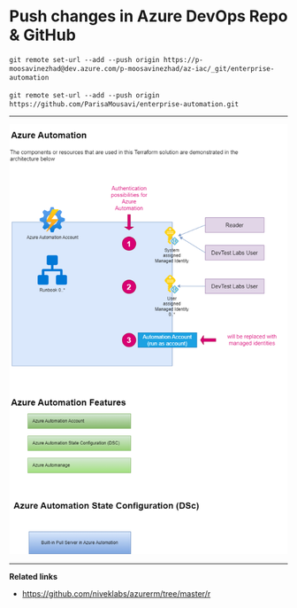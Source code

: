 # Push changes in Azure DevOps Repo & GitHub
```
git remote set-url --add --push origin https://p-moosavinezhad@dev.azure.com/p-moosavinezhad/az-iac/_git/enterprise-automation

git remote set-url --add --push origin https://github.com/ParisaMousavi/enterprise-automation.git
```
---
![Architecture of the Terraform solution](https://github.com/ParisaMousavi/wordpress/blob/main/img/az-automation.drawio.png)

---
**Related links**
- https://github.com/niveklabs/azurerm/tree/master/r